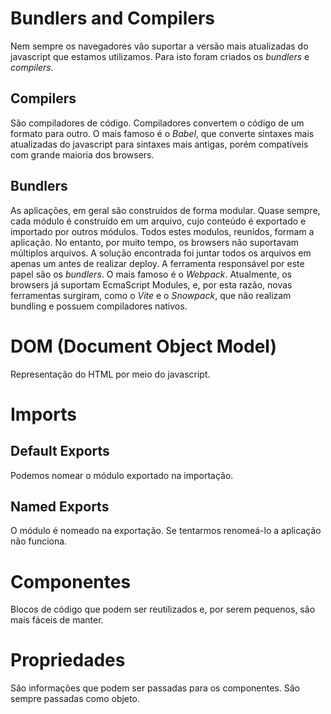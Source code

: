 # Bundlers and Compilers

Nem sempre os navegadores vão suportar a versão mais atualizadas do javascript que estamos utilizamos.
Para isto foram criados os _bundlers_ e _compilers_.

## Compilers

São compiladores de código. Compiladores convertem o código de um formato para outro.
O mais famoso é o _Babel_, que converte sintaxes mais atualizadas do javascript para sintaxes mais antigas,
porém compatíveis com grande maioria dos browsers.

## Bundlers

As aplicações, em geral são construídos de forma modular.
Quase sempre, cada módulo é construído em um arquivo, cujo conteúdo é exportado e importado por outros módulos.
Todos estes modulos, reunidos, formam a aplicação. No entanto, por muito tempo, os browsers não suportavam múltiplos arquivos.
A solução encontrada foi juntar todos os arquivos em apenas um antes de realizar deploy.
A ferramenta responsável por este papel são os _bundlers_. O mais famoso é o _Webpack_.
Atualmente, os browsers já suportam EcmaScript Modules, e, por esta razão, novas ferramentas surgiram, como o _Vite_ e o _Snowpack_,
que não realizam bundling e possuem compiladores nativos.

# DOM (Document Object Model)

Representação do HTML por meio do javascript.

# Imports

## Default Exports

Podemos nomear o módulo exportado na importação.

## Named Exports

O módulo é nomeado na exportação. Se tentarmos renomeá-lo a aplicação não funciona.

# Componentes

Blocos de código que podem ser reutilizados e, por serem pequenos, são mais fáceis de manter.

# Propriedades

São informações que podem ser passadas para os componentes. São sempre passadas como objeto.
